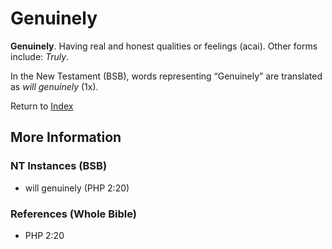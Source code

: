 # Genuinely
**Genuinely**. 
Having real and honest qualities or feelings (acai). 
Other forms include: 
*Truly*. 




In the New Testament (BSB), words representing “Genuinely” are translated as 
*will genuinely* (1x). 


Return to [Index](00-Index.md)

## More Information

### NT Instances (BSB)

* will genuinely (PHP 2:20)



### References (Whole Bible)

* PHP 2:20



